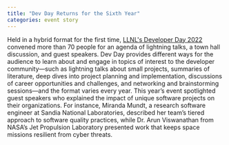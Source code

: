 ```yaml
---
title: "Dev Day Returns for the Sixth Year"
categories: event story
---
```


Held in a hybrid format for the first time, [LLNL's Developer Day 2022](https://computing.llnl.gov/about/newsroom/developer-day-returns-sixth-year) convened more than 70 people for an agenda of lightning talks, a town hall discussion, and guest speakers. Dev Day provides different ways for the audience to learn about and engage in topics of interest to the developer community—such as lightning talks about small projects, summaries of literature, deep dives into project planning and implementation, discussions of career opportunities and challenges, and networking and brainstorming sessions—and the format varies every year. This year’s event spotlighted guest speakers who explained the impact of unique software projects on their organizations. For instance, Miranda Mundt, a research software engineer at Sandia National Laboratories, described her team’s tiered approach to software quality practices, while Dr. Arun Viswanathan from NASA’s Jet Propulsion Laboratory presented work that keeps space missions resilient from cyber threats.
